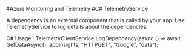 #Azure Monitoring and Telemetry
#C# TelemetryService

A dependency is an external component that is called by your app. Use TelemetryService to log details about the dependencies.

C# Usage :
TelemetryClientService.LogDependency(async () => await GetDataAsync(), appInsights, "HTTPGET", "Google", "data");



